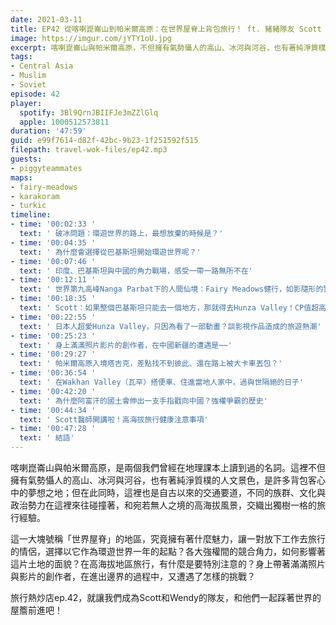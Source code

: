 ```yaml
---
date: 2021-03-11
title: EP42 從喀喇崑崙山到帕米爾高原：在世界屋脊上背包旅行！ ft. 豬豬隊友 Scott & Wendy
image: https://imgur.com/jYTY1oU.jpg
excerpt: 喀喇崑崙山與帕米爾高原，不但擁有氣勢懾人的高山、冰河與河谷，也有著純淨質樸的人文景色，是許多背包客心中的夢想之地；但這裡同時也是自古以來的交通要道，不同的族群、文化與政治勢力在這裡來往碰撞著，和宛若無人之境的高海拔風景，交織出獨樹一格的旅行經驗。這裡究竟擁有著什麼魅力，讓一對放下工作去旅行的情侶，選擇以它作為環遊世界一年的起點？旅行熱炒店ep.42，就讓我們成為Scott和Wendy的隊友，和他們一起踩著世界的屋簷前進吧！
tags:
- Central Asia
- Muslim
- Soviet
episode: 42
player:
  spotify: 3Bl9QrnJBIIFJe3mZZlGlq
  apple: 1000512573811
duration: '47:59'
guid: e99f7614-d82f-42bc-9b23-1f251592f515
filepath: travel-wok-files/ep42.mp3
guests:
- piggyteammates
maps:
- fairy-meadows
- karakoram
- turkic
timeline:
- time: '00:02:33 '
  text: ' 破冰問題：環遊世界的路上，最想放棄的時候是？'
- time: '00:04:35 '
  text: ' 為什麼會選擇從巴基斯坦開始環遊世界呢？'
- time: '00:07:46 '
  text: ' 印度、巴基斯坦與中國的角力戰場，感受一帶一路無所不在'
- time: '00:12:11 '
  text: ' 世界第九高峰Nanga Parbat下的人間仙境：Fairy Meadows健行，如影隨形的警察'
- time: '00:18:35 '
  text: ' Scott：如果整個巴基斯坦只能去一個地方，那就得去Hunza Valley！CP值超高的冰河健行Rakaposhi Base Camp'
- time: '00:22:55 '
  text: ' 日本人超愛Hunza Valley，只因為看了一部動畫？談影視作品造成的旅遊熱潮'
- time: '00:25:23 '
  text: ' 身上滿滿照片影片的創作者，在中國新疆的遭遇是⋯⋯'
- time: '00:29:27 '
  text: ' 帕米爾高原入境塔吉克，差點找不到彼此、還在路上被大卡車丟包？'
- time: '00:36:54 '
  text: ' 在Wakhan Valley（瓦罕）搭便車、住進當地人家中，過與世隔絕的日子'
- time: '00:42:20 '
  text: ' 為什麼阿富汗的國土會伸出一支手指戳向中國？強權爭霸的歷史'
- time: '00:44:34 '
  text: ' Scott醫師開講啦！高海拔旅行健康注意事項'
- time: '00:47:28 '
  text: ' 結語'
---
```


喀喇崑崙山與帕米爾高原，是兩個我們曾經在地理課本上讀到過的名詞。這裡不但擁有氣勢懾人的高山、冰河與河谷，也有著純淨質樸的人文景色，是許多背包客心中的夢想之地；但在此同時，這裡也是自古以來的交通要道，不同的族群、文化與政治勢力在這裡來往碰撞著，和宛若無人之境的高海拔風景，交織出獨樹一格的旅行經驗。

這一大塊號稱「世界屋脊」的地區，究竟擁有著什麼魅力，讓一對放下工作去旅行的情侶，選擇以它作為環遊世界一年的起點？各大強權間的競合角力，如何影響著這片土地的面貌？在高海拔地區旅行，有什麼是要特別注意的？身上帶著滿滿照片與影片的創作者，在進出邊界的過程中，又遭遇了怎樣的挑戰？

旅行熱炒店ep.42，就讓我們成為Scott和Wendy的隊友，和他們一起踩著世界的屋簷前進吧！

